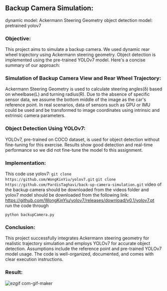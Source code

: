 ## Backup Camera Simulation:
dynamic model: Ackermann Steering Geometry
object detection model: pretrained yolov7

### Objective:
This project aims to simulate a backup camera. We used dynamic rear wheel trajectory using Ackermann steering geometry. Object detection is implemented using the pre-trained YOLOv7 model. Here's a concise summary of our approach:

### Simulation of Backup Camera View and Rear Wheel Trajectory:

Ackermann Steering Geometry is used to calculate steering angles(δ) based on wheelbase(L) and turning radius(R). Due to the absence of specific sensor data, we assume the bottom middle of the image as the car's reference point. In real scenarios, data of sensors such as GPU or IMU could be used and be transformed to image coordinates using intrinsic and extrinsic camera parameters.

### Object Detection Using YOLOv7:

YOLOv7, pre-trained on COCO dataset, is used for object detection without fine-tuning for this exercise. Results show good detection and real-time performance so we did not fine-tune the model fo this assignment.


### Implementation:


This code use yolov7:
```git clone https://github.com/WongKinYiu/yolov7.git```
```git clone https://github.com/PardisTaghavi/back-up-camera-simulation.git```
video of the backup camera should be downloaded from the videos folder and yolov7 model should be downloaded from the following link: 
https://github.com/WongKinYiu/yolov7/releases/download/v0.1/yolov7.pt
run the code through

```python backupCamera.py ```

### Conclusion:
This project successfully integrates Ackermann steering geometry for realistic trajectory simulation and employs YOLOv7 for accurate object detection. Assumptions include the reference point and pre-trained YOLOv7 model usage. The code is well-organized, documented, and comes with clear execution instructions.

### Result:
![ezgif com-gif-maker](https://github.com/PardisTaghavi/back-up-camera-simulation/blob/main/results/result.gif)
